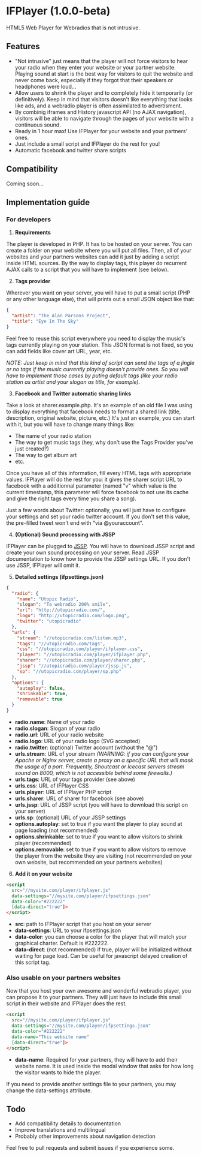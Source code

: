 # IFPlayer (1.0.0-beta)

HTML5 Web Player for Webradios that is not intrusive.

## Features

- "Not intrusive" just means that the player will not force visitors to hear your radio when they enter your website or your partner website. Playing sound at start is the best way for visitors to quit the website and never come back, especially if they forgot that their speakers or headphones were loud…
- Allow users to shrink the player and to completely hide it temporarily (or definitively). Keep in mind that visitors doesn't like everything that looks like ads, and a webradio player is often assimilated to advertisment.
- By combinig iframes and History javascript API (no AJAX navigation), visitors will be able to navigate through the pages of your website with a continuous sound.
- Ready in 1 hour max! Use IFPlayer for your website and your partners' ones.
- Just include a small script and IFPlayer do the rest for you!
- Automatic facebook and twitter share scripts

## Compatibility

Coming soon…

## Implementation guide

### For developers

1. **Requirements**

  The player is developed in PHP. It has to be hosted on your server. You can create a folder on your website where you will put all files. Then, all of your websites and your partners websites can add it just by adding a script inside HTML sources.
  By the way to display tags, this player do recurrent AJAX calls to a script that you will have to implement (see below).

2. **Tags provider**

  Wherever you want on your server, you will have to put a small script (PHP or any other language else), that will prints out a small JSON object like that:
  
  ```json
  {
    "artist": "The Alan Parsons Project",
    "title": "Eye In The Sky"
  }
  ```
  
  Feel free to reuse this script everywhere you need to display the music's tags currently playing on your station. This JSON format is not fixed, so you can add fields like cover art URL, year, etc.
  
  *NOTE: Just keep in mind that this kind of script can send the tags of a jingle or no tags if the music currently playing doesn't provide ones. So you will have to implement those cases by puting default tags (like your radio station as artist and your slogan as title, for example).*
  
3. **Facebook and Twitter automatic sharing links**

  Take a look at sharer.example.php. It's an example of an old file I was using to display everything that facebook needs to format a shared link (title, description, original website, picture, etc.)
  It's just an example, you can start with it, but you will have to change many things like:
  
  - The name of your radio station
  - The way to get music tags (hey, why don't use the Tags Provider you've just created?)
  - The way to get album art
  - etc.
  
  Once you have all of this information, fill every <meta> HTML tags with appropriate values. IFPlayer will do the rest for you: it gives the sharer script URL to facebook with a additionnal parameter (named "v" which value is the current timestamp, this parameter will force facebook to not use its cache and give the right tags every time you share a song).

  Just a few words about Twitter: optionally, you will just have to configure your settings and set your radio twitter account. If you don't set this value, the pre-filled tweet won't end with "via @youraccount".

4. **(Optional) Sound processing with JSSP**
  
  IFPlayer can be plugged to [JSSP](http://jssp.c-mh.fr). You will have to download JSSP script and create your own sound processing on your server. Read JSSP documentation to know how to provide the JSSP settings URL. If you don't use JSSP, IFPlayer will omit it.
  
5. **Detailed settings (ifpsettings.json)**

  ```json
  {
    "radio": {
      "name": "Utopic Radio",
      "slogan": "Ta webradio 200% smile",
      "url": "http://utopicradio.com/",
      "logo": "http://utopicradio.com/logo.png",
      "twitter": "utopicradio"
    },
    "urls": {
      "stream": "//utopicradio.com/listen.mp3",
      "tags": "//utopicradio.com/tags",
      "css": "//utopicradio.com/player/ifplayer.css",
      "player": "//utopicradio.com/player/ifplayer.php",
      "sharer": "//utopicradio.com/player/sharer.php",
      "jssp": "//utopicradio.com/player/jssp.js",
      "sp": "//utopicradio.com/player/sp.php"
    },
    "options": {
      "autoplay": false,
      "shrinkable": true,
      "removable": true
    }
  }
  ```
  
  - **radio.name**: Name of your radio
  - **radio.slogan**: Slogan of your radio
  - **radio.url**: URL of your radio website
  - **radio.logo**: URL of your radio logo (SVG accepted)
  - **radio.twitter**: (optional) Twitter account (without the "@")
  - **urls.stream**: URL of your stream *(WARNING: if you can configure your Apache or Nginx server, create a proxy on a specific URL that will mask the usage of a port. Frequently, Shoutcast or Icecast servers stream sound on 8000, which is not accessible behind some firewalls.)*
  - **urls.tags**: URL of your tags provider (see above)
  - **urls.css**: URL of IFPlayer CSS
  - **urls.player**: URL of IFPlayer PHP script
  - **urls.sharer**: URL of sharer for facebook (see above)
  - **urls.jssp**: URL of JSSP script (you will have to download this script on your server)
  - **urls.sp**: (optional) URL of your JSSP settings
  - **options.autoplay**: set to true if you want the player to play sound at page loading (not recommended)
  - **options.shrinkable**: set to true if you want to allow visitors to shrink player (recommended)
  - **options.removable**: set to true if you want to allow visitors to remove the player from the website they are visiting (not recommended on your own website, but recommended on your partners websites)

6. **Add it on your website**

  ```html
  <script
    src="//mysite.com/player/ifplayer.js"
    data-settings="//mysite.com/player/ifpsettings.json"
    data-color="#222222"
    [data-direct="true"]>
  </script>
  ```

  - **src**: path to IFPlayer script that you host on your server
  - **data-settings**: URL to your ifpsettings.json
  - **data-color**: you can choose a color for the player that will match your graphical charter. Default is #222222.
  - **data-direct**: (not recommended) if true, player will be initialized without waiting for page load. Can be useful for javascript delayed creation of this script tag.

### Also usable on your partners websites

Now that you host your own awesome and wonderful webradio player, you can propose it to your partners. They will just have to include this small script in their website and IFPlayer does the rest.

  ```html
  <script
    src="//mysite.com/player/ifplayer.js"
    data-settings="//mysite.com/player/ifpsettings.json"
    data-color="#222222"
    data-name="This website name"
    [data-direct="true"]>
  </script>
  ```
  
  - **data-name**: Required for your partners, they will have to add their website name. It is used inside the modal window that asks for how long the visitor wants to hide the player.
  
  If you need to provide another settings file to your partners, you may change the data-settings attribute.
  
## Todo

- Add compatibility details to documentation
- Improve translations and multilingual
- Probably other improvements about navigation detection

Feel free to pull requests and submit issues if you experience some.
